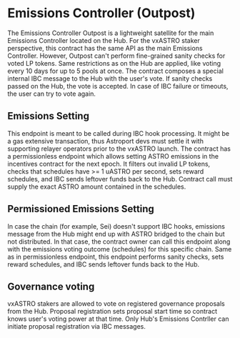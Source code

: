 # Emissions Controller (Outpost)

The Emissions Controller Outpost is a lightweight satellite for the main Emissions Controller located on the Hub.
For the vxASTRO staker perspective, this contract has the same API as the main Emissions Controller.
However, Outpost can't perform fine-grained sanity checks for voted LP tokens.
Same restrictions as on the Hub are applied, like voting every 10 days for up to 5 pools at once.
The contract composes a special internal IBC message to the Hub with the user's vote.
If sanity checks passed on the Hub, the vote is accepted.
In case of IBC failure or timeouts, the user can try to vote again.

## Emissions Setting

This endpoint is meant to be called during IBC hook processing.
It might be a gas extensive transaction, thus Astroport devs must settle it with supporting relayer operators prior to
the vxASTRO launch.
The contract has a permissionless endpoint which allows setting ASTRO emissions in the incentives contract for the next
epoch.
It filters out invalid LP tokens, checks that schedules have >= 1 uASTRO per second, sets reward schedules, and
IBC sends leftover funds back to the Hub.
Contract call must supply the exact ASTRO amount contained in the schedules.

## Permissioned Emissions Setting

In case the chain (for example, Sei) doesn't support IBC hooks, emissions message from the Hub might end up with ASTRO
bridged to the chain but not distributed.
In that case, the contract owner can call this endpoint along with the emissions voting outcome (schedules) for this
specific chain.
Same as in permissionless endpoint, this endpoint performs sanity checks, sets reward schedules, and IBC sends leftover
funds back to the Hub.

## Governance voting

vxASTRO stakers are allowed to vote on registered governance proposals from the Hub.
Proposal registration sets proposal start time so contract knows user's voting power at that time.
Only Hub's Emissions Contrller can initiate proposal registration via IBC messages.